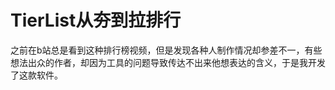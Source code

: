 # **TierList**从夯到拉排行
之前在b站总是看到这种排行榜视频，但是发现各种人制作情况却参差不一，有些想法出众的作者，却因为工具的问题导致传达不出来他想表达的含义，于是我开发了这款软件。
